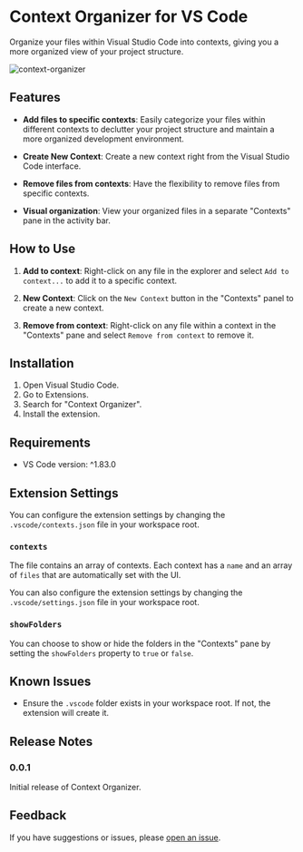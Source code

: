 # Context Organizer for VS Code

Organize your files within Visual Studio Code into contexts, giving you a more organized view of your project structure.

![context-organizer](https://github.com/devaniljr/context-organizer/assets/7834279/ef0ac99b-d361-4aa3-839c-8cf0b8eeaaf8)

## Features

- **Add files to specific contexts**: Easily categorize your files within different contexts to declutter your project structure and maintain a more organized development environment.
  
- **Create New Context**: Create a new context right from the Visual Studio Code interface.
  
- **Remove files from contexts**: Have the flexibility to remove files from specific contexts.

- **Visual organization**: View your organized files in a separate "Contexts" pane in the activity bar.

## How to Use

1. **Add to context**: Right-click on any file in the explorer and select `Add to context...` to add it to a specific context.
  
2. **New Context**: Click on the `New Context` button in the "Contexts" panel to create a new context.
  
3. **Remove from context**: Right-click on any file within a context in the "Contexts" pane and select `Remove from context` to remove it.

## Installation

1. Open Visual Studio Code.
2. Go to Extensions.
3. Search for "Context Organizer".
4. Install the extension.

## Requirements

- VS Code version: ^1.83.0

## Extension Settings

You can configure the extension settings by changing the `.vscode/contexts.json` file in your workspace root.

### `contexts`

The file contains an array of contexts. Each context has a `name` and an array of `files` that are automatically set with the UI.

You can also configure the extension settings by changing the `.vscode/settings.json` file in your workspace root.

### `showFolders`

You can choose to show or hide the folders in the "Contexts" pane by setting the `showFolders` property to `true` or `false`.

## Known Issues

- Ensure the `.vscode` folder exists in your workspace root. If not, the extension will create it.

## Release Notes

### 0.0.1

Initial release of Context Organizer.

## Feedback

If you have suggestions or issues, please [open an issue](https://github.com/devaniljr/context-organizer).
